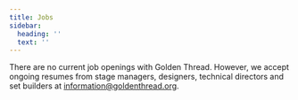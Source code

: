 ```yaml
---
title: Jobs
sidebar:
  heading: ''
  text: ''
---
```

There are no current job openings with Golden Thread. However, we accept ongoing resumes from stage managers, designers, technical directors and set builders at [information@goldenthread.org]((mailto:information@goldenthread.org)).
